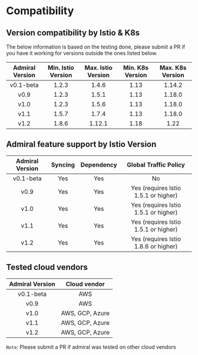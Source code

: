 # Compatibility

## Version compatibility by Istio & K8s
The below information is based on the testing done, please submit a PR if you have it working for versions outside the ones listed below.

| Admiral Version   | Min. Istio Version    | Max. Istio Version    | Min. K8s Version  |  Max. K8s Version
|:-----------------:|:---------------------:|:---------------------:|:-----------------:|:-----------------:
v0.1-beta           | 1.2.3                 | 1.4.6                 | 1.13              | 1.14.2
v0.9                | 1.2.3                 | 1.5.1                 | 1.13              | 1.18.0
v1.0                | 1.2.3                 | 1.5.6                 | 1.13              | 1.18.0
v1.1                | 1.5.7                 | 1.7.4                 | 1.13              | 1.18.0
v1.2                | 1.8.6                 | 1.12.1                | 1.18              | 1.22

## Admiral feature support by Istio Version

| Admiral Version   | Syncing   | Dependency    | Global Traffic Policy
|:-----------------:|:---------:|:-------------:|:--------------------:
v0.1-beta           | Yes       | Yes           | No
v0.9                | Yes       | Yes           | Yes (requires Istio 1.5.1 or higher)
v1.0                | Yes       | Yes           | Yes (requires Istio 1.5.1 or higher)
v1.1                | Yes       | Yes           | Yes (requires Istio 1.5.1 or higher)
v1.2                | Yes       | Yes           | Yes (requires Istio 1.8.6 or higher)

## Tested cloud vendors

| Admiral Version   | Cloud vendor
|:-----------------:|:---------:
v0.1-beta           | AWS       
v0.9                | AWS
v1.0                | AWS, GCP, Azure
v1.1                | AWS, GCP, Azure
v1.2                | AWS, GCP, Azure

`Note`: Please submit a PR if admiral was tested on other cloud vendors       